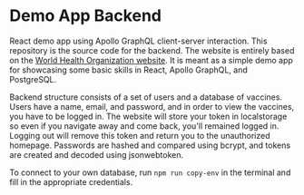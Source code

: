 # Demo App Backend

React demo app using Apollo GraphQL client-server interaction. This repository is the source code for the backend. The website is entirely based on the [World Health Organization website](https://www.who.int/). It is meant as a simple demo app for showcasing some basic skills in React, Apollo GraphQL, and PostgreSQL.

Backend structure consists of a set of users and a database of vaccines. Users have a name, email, and password, and in order to view the vaccines, you have to be logged in. The website will store your token in localstorage so even if you navigate away and come back, you'll remained logged in. Logging out will remove this token and return you to the unauthorized homepage. Passwords are hashed and compared using bcrypt, and tokens are created and decoded using jsonwebtoken.

To connect to your own database, run ```npm run copy-env``` in the terminal and fill in the appropriate credentials.